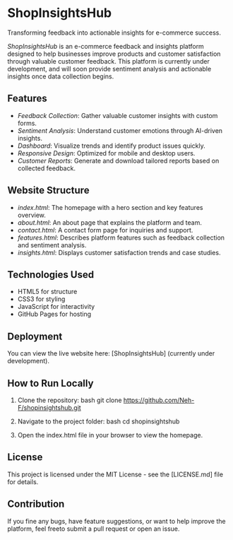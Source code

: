 # ShopInsightsHub
Transforming feedback into actionable insights for e-commerce success.

*ShopInsightsHub* is an e-commerce feedback and insights platform designed to help businesses improve products and customer satisfaction through valuable customer feedback.
This platform is currently under development, and will soon provide sentiment analysis and actionable insights once data collection begins.

## Features
- *Feedback Collection*: Gather valuable customer insights with custom forms.
- *Sentiment Analysis*: Understand customer emotions through AI-driven insights.
- *Dashboard*: Visualize trends and identify product issues quickly.
- *Responsive Design*: Optimized for mobile and desktop users.
- *Customer Reports*: Generate and download tailored reports based on collected feedback.

## Website Structure
- *index.html*: The homepage with a hero section and key features overview.
- *about.html*: An about page that explains the platform and team.
- *contact.html*: A contact form page for inquiries and support.
- *features.html*: Describes platform features such as feedback collection and sentiment analysis.
- *insights.html*: Displays customer satisfaction trends and case studies.

## Technologies Used
- HTML5 for structure
- CSS3 for styling
- JavaScript for interactivity 
- GitHub Pages for hosting

## Deployment
You can view the live website here: [ShopInsightsHub] (currently under development).

## How to Run Locally
1. Clone the repository:
    bash
    git clone https://github.com/Neh-F/shopinsightshub.git
    
2. Navigate to the project folder:
    bash
    cd shopinsightshub
    
3. Open the index.html file in your browser to view the homepage.

## License
This project is licensed under the MIT License - see the [LICENSE.md] file for details.

## Contribution
If you fine any bugs, have feature suggestions, or want to help improve the platform, feel freeto submit a pull request or open an issue.

